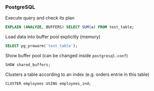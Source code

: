 ### PostgreSQL

Execute query and check its plan
```sql
EXPLAIN (ANALYZE, BUFFERS) SELECT SUM(a) FROM test_table;
```

Load data into buffer pool explicitly (memory)
```sql
SELECT pg_prewarm('test_table');
```

Show buffer pool (can be changed inside ```postgresql.conf```)
```sql
SHOW shared_buffers;
```

Clusters a table according to an index (e.g. orders entrie in this table)
```
CLUSTER employees USING employees_ind;
```

